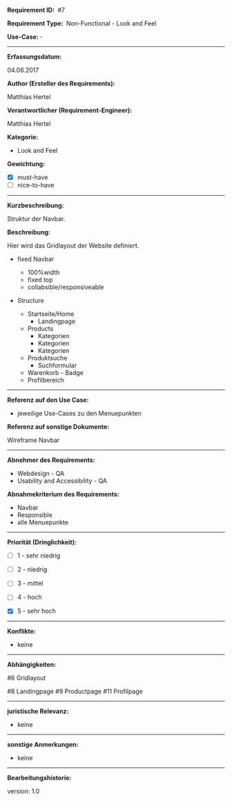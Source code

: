 **Requirement ID: ** #7

**Requirement Type: ** Non-Functional - Look and Feel

**Use-Case:** -

---

**Erfassungsdatum:**

04.06.2017

**Author (Ersteller des Requirements):**

Matthias Hertel

**Verantwortlicher (Requirement-Engineer):**

Matthias Hertel

**Kategorie:**

- Look and Feel

**Gewichtung:**

- [x] must-have
- [ ] nice-to-have

---
**Kurzbeschreibung:**

Struktur der Navbar.

**Beschreibung:**

Hier wird das Gridlayout der Website definiert.

- fixed Navbar
  - 100%width
  - fixed top
  - collabsible/responsiveable

- Structure
  - Startseite/Home
    - Landingpage
  - Products
    - Kategorien
    - Kategorien
    - Kategorien
  - Produktsuche
    - Suchformular
  - Warenkorb - Badge
  - Profilbereich





---
**Referenz auf den Use Case:**

- jeweilige Use-Cases zu den Menuepunkten


**Referenz auf sonstige Dokumente:**

Wireframe Navbar


---
**Abnehmer des Requirements:**

- Webdesign - QA
- Usability and Accessibility - QA

**Abnahmekriterium des Requirements:**

- Navbar
- Responsible
- alle Menuepunkte

---
**Priorität (Dringlichkeit):**

- [ ] 1 - sehr niedrig
- [ ] 2 - niedrig
- [ ] 3 - mittel
- [ ] 4 - hoch
- [x] 5 - sehr hoch


---
**Konflikte:**
- keine

---
**Abhängigkeiten:**

#6 Gridlayout

#8 Landingpage
#9 Productpage
#11 Profilpage


---
**juristische Relevanz:**
- keine


---
**sonstige Anmerkungen:**
- keine

---
**Bearbeitungshistorie:**

version: 1.0
